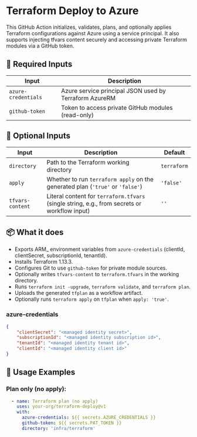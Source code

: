 # Terraform Deploy to Azure

This GitHub Action initializes, validates, plans, and optionally applies Terraform configurations against Azure using a service principal. It also supports injecting tfvars content securely and accessing private Terraform modules via a GitHub token.

## 🔑 Required Inputs

| Input               | Description                                              |
|---------------------|----------------------------------------------------------|
| `azure-credentials` | Azure service principal JSON used by Terraform AzureRM  |
| `github-token`      | Token to access private GitHub modules (read-only)       |

## 📝 Optional Inputs

| Input             | Description                                                                                   | Default      |
|-------------------|-----------------------------------------------------------------------------------------------|--------------|
| `directory`       | Path to the Terraform working directory                                                       | `terraform`  |
| `apply`           | Whether to run `terraform apply` on the generated plan (`'true'` or `'false'`)                | `'false'`    |
| `tfvars-content`  | Literal content for `terraform.tfvars` (single string, e.g., from secrets or workflow input)  | `''`         |

## 📦 What it does

- Exports ARM_ environment variables from `azure-credentials` (clientId, clientSecret, subscriptionId, tenantId).
- Installs Terraform 1.13.3.
- Configures Git to use `github-token` for private module sources.
- Optionally writes `tfvars-content` to `terraform.tfvars` in the working directory.
- Runs `terraform init -upgrade`, `terraform validate`, and `terraform plan`.
- Uploads the generated `tfplan` as a workflow artifact.
- Optionally runs `terraform apply` on `tfplan` when `apply: 'true'`.

### azure-credentials
```json
{
    "clientSecret": "<managed identity secret>",
    "subscriptionId": "<managed identity subscription id>",
    "tenantId": "<managed identity tenant id>",
    "clientId": "<managed identity client id>"
}
```

## 🚀 Usage Examples
### Plan only (no apply):
```yaml
  - name: Terraform plan (no apply)
    uses: your-org/terraform-deploy@v1
    with:
      azure-credentials: ${{ secrets.AZURE_CREDENTIALS }}
      github-token: ${{ secrets.PAT_TOKEN }}
      directory: 'infra/terraform'
```